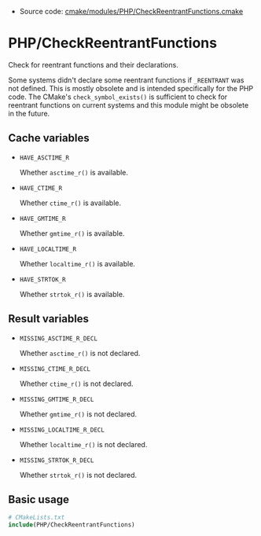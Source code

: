<!-- This is auto-generated file. -->
* Source code: [cmake/modules/PHP/CheckReentrantFunctions.cmake](https://github.com/petk/php-build-system/blob/master/cmake/cmake/modules/PHP/CheckReentrantFunctions.cmake)

# PHP/CheckReentrantFunctions

Check for reentrant functions and their declarations.

Some systems didn't declare some reentrant functions if `_REENTRANT` was not
defined. This is mostly obsolete and is intended specifically for the PHP code.
The CMake's `check_symbol_exists()` is sufficient to check for reentrant
functions on current systems and this module might be obsolete in the future.

## Cache variables

* `HAVE_ASCTIME_R`

  Whether `asctime_r()` is available.

* `HAVE_CTIME_R`

  Whether `ctime_r()` is available.

* `HAVE_GMTIME_R`

  Whether `gmtime_r()` is available.

* `HAVE_LOCALTIME_R`

  Whether `localtime_r()` is available.

* `HAVE_STRTOK_R`

  Whether `strtok_r()` is available.

## Result variables

* `MISSING_ASCTIME_R_DECL`

  Whether `asctime_r()` is not declared.

* `MISSING_CTIME_R_DECL`

  Whether `ctime_r()` is not declared.

* `MISSING_GMTIME_R_DECL`

  Whether `gmtime_r()` is not declared.

* `MISSING_LOCALTIME_R_DECL`

  Whether `localtime_r()` is not declared.

* `MISSING_STRTOK_R_DECL`

  Whether `strtok_r()` is not declared.

## Basic usage

```cmake
# CMakeLists.txt
include(PHP/CheckReentrantFunctions)
```
